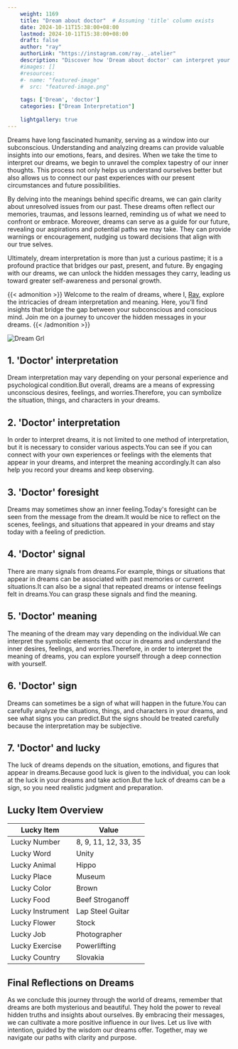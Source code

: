 ```yaml
---
    weight: 1169
    title: "Dream about doctor"  # Assuming 'title' column exists
    date: 2024-10-11T15:38:00+08:00
    lastmod: 2024-10-11T15:38:00+08:00
    draft: false
    author: "ray"
    authorLink: "https://instagram.com/ray._.atelier"
    description: "Discover how 'Dream about doctor' can interpret your future and uncover its significant meanings in your life."
    #images: []
    #resources:
    #- name: "featured-image"
    #  src: "featured-image.png"
    
    tags: ['Dream', 'doctor']
    categories: ["Dream Interpretation"]
    
    lightgallery: true
---
```

    
Dreams have long fascinated humanity, serving as a window into our subconscious. Understanding and analyzing dreams can provide valuable insights into our emotions, fears, and desires. When we take the time to interpret our dreams, we begin to unravel the complex tapestry of our inner thoughts. This process not only helps us understand ourselves better but also allows us to connect our past experiences with our present circumstances and future possibilities.

By delving into the meanings behind specific dreams, we can gain clarity about unresolved issues from our past. These dreams often reflect our memories, traumas, and lessons learned, reminding us of what we need to confront or embrace. Moreover, dreams can serve as a guide for our future, revealing our aspirations and potential paths we may take. They can provide warnings or encouragement, nudging us toward decisions that align with our true selves.

Ultimately, dream interpretation is more than just a curious pastime; it is a profound practice that bridges our past, present, and future. By engaging with our dreams, we can unlock the hidden messages they carry, leading us toward greater self-awareness and personal growth.

{{< admonition >}}
Welcome to the realm of dreams, where I, [Ray](https://instagram.com/ray._.atelier), explore the intricacies of dream interpretation and meaning. Here, you’ll find insights that bridge the gap between your subconscious and conscious mind. Join me on a journey to uncover the hidden messages in your dreams.
{{< /admonition >}}

![Dream Grl](https://cdn.pixabay.com/photo/2017/11/02/03/35/gothic-2910057_1280.jpg "Dream Grl")

## 1. 'Doctor' interpretation
Dream interpretation may vary depending on your personal experience and psychological condition.But overall, dreams are a means of expressing unconscious desires, feelings, and worries.Therefore, you can symbolize the situation, things, and characters in your dreams.

## 2. 'Doctor' interpretation
In order to interpret dreams, it is not limited to one method of interpretation, but it is necessary to consider various aspects.You can see if you can connect with your own experiences or feelings with the elements that appear in your dreams, and interpret the meaning accordingly.It can also help you record your dreams and keep observing.

## 3. 'Doctor' foresight
Dreams may sometimes show an inner feeling.Today's foresight can be seen from the message from the dream.It would be nice to reflect on the scenes, feelings, and situations that appeared in your dreams and stay today with a feeling of prediction.

## 4. 'Doctor' signal
There are many signals from dreams.For example, things or situations that appear in dreams can be associated with past memories or current situations.It can also be a signal that repeated dreams or intense feelings felt in dreams.You can grasp these signals and find the meaning.

## 5. 'Doctor' meaning
The meaning of the dream may vary depending on the individual.We can interpret the symbolic elements that occur in dreams and understand the inner desires, feelings, and worries.Therefore, in order to interpret the meaning of dreams, you can explore yourself through a deep connection with yourself.

## 6. 'Doctor' sign
Dreams can sometimes be a sign of what will happen in the future.You can carefully analyze the situations, things, and characters in your dreams, and see what signs you can predict.But the signs should be treated carefully because the interpretation may be subjective.

## 7. 'Doctor' and lucky
The luck of dreams depends on the situation, emotions, and figures that appear in dreams.Because good luck is given to the individual, you can look at the luck in your dreams and take action.But the luck of dreams can be a sign, so you need realistic judgment and preparation.

## Lucky Item Overview
| Lucky Item          | Value              |
|---------------|--------------------|
| Lucky Number        | 8, 9, 11, 12, 33, 35  |
| Lucky Word          | Unity |
| Lucky Animal        | Hippo |
| Lucky Place         | Museum     |
| Lucky Color         | Brown     |
| Lucky Food          | Beef Stroganoff      |
| Lucky Instrument    | Lap Steel Guitar |
| Lucky Flower        | Stock    |
| Lucky Job           | Photographer       |
| Lucky Exercise      | Powerlifting  |
| Lucky Country       | Slovakia    |


##  Final Reflections on Dreams

As we conclude this journey through the world of dreams, remember that dreams are both mysterious and beautiful. They hold the power to reveal hidden truths and insights about ourselves. By embracing their messages, we can cultivate a more positive influence in our lives. Let us live with intention, guided by the wisdom our dreams offer. Together, may we navigate our paths with clarity and purpose.
